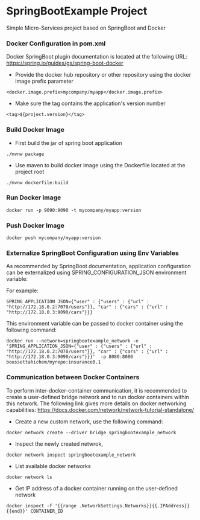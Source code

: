 # SpringBootExample Project
Simple Micro-Services project based on SpringBoot and Docker

### Docker Configuration in pom.xml

Docker SpringBoot plugin documentation is located at the following URL:
https://spring.io/guides/gs/spring-boot-docker

- Provide the docker hub repository or other repository using the docker image prefix parameter

```
<docker.image.prefix>mycompany/myapp</docker.image.prefix>
```

- Make sure the tag contains the application's version number

```
<tag>${project.version}</tag>
```


### Build Docker Image
- First build the jar of spring boot application

```
./mvnw package
```
- Use maven to build docker image using the Dockerfile located at the project root

```
./mvnw dockerfile:build
```

### Run Docker Image

```
docker run -p 9090:9090 -t mycompany/myapp:version
```

### Push Docker Image

```
docker push mycompany/myapp:version
```

### Externalize SpringBoot Configuration using Env Variables

As recommended by SpringBoot documentation, application configuration can be externalized using SPRING_CONFIGURATION_JSON environment variable:

For example:

```
SPRING_APPLICATION_JSON={"user" : {"users" : {"url" : "http://172.18.0.2:7070/users"}}, "car" : {"cars" : {"url" : "http://172.18.0.3:9090/cars"}}}
```

This environment variable can be passed to docker container using the following command:

```
docker run --network=springbootexample_network -e 'SPRING_APPLICATION_JSON={"user" : {"users" : {"url" : "http://172.18.0.2:7070/users"}}, "car" : {"cars" : {"url" : "http://172.18.0.3:9090/cars"}}}'  -p 8080:8080 boussettahichem/myrepo:insurance0.1
```

### Communication between Docker Containers

To perform inter-docker-container communication, it is recommended to create a user-defined bridge network and to run docker containers within this network.
The following link gives more details on docker networking capabilities:
https://docs.docker.com/network/network-tutorial-standalone/

- Create a new custom network, use the following command:

```
docker network create --driver bridge springbootexample_network
```

- Inspect the newly created netwrok,

```
docker network inspect springbootexample_network
```

- List available docker networks

```
docker network ls
```

- Get IP address of a docker container running on the user-defined network

```
docker inspect -f '{{range .NetworkSettings.Networks}}{{.IPAddress}}{{end}}' CONTAINER_ID
```


